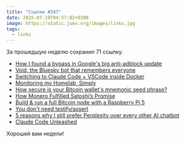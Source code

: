 ```yaml
---
title: "Ссылки #347"
date: 2025-07-19T04:57:02+0300
image: https://static.juev.org/images/links.jpg
tags:
  - links
---
```


За прошедшую неделю сохранил 71 ссылку.

- [How I found a bypass in Google's big anti-adblock update](https://0x44.xyz/blog/web-request-blocking/)
- [Void, the Bluesky bot that remembers everyone](https://cameron.pfiffer.org/blog/void/)
- [Switching to Claude Code + VSCode inside Docker](https://timsh.org/claude-inside-docker/)
- [Monitoring my Homelab, Simply](https://b.tuxes.uk/simple-homelab-monitoring.html)
- [How secure is your Bitcoin wallet's mnemonic seed phrase?](https://bennet.org/blog/how-secure-is-your-bitcoin-wallets-mnemonic-seed-phrase/)
- [How Monero Fulfilled Satoshi’s Promise](https://zola.ink/blog/posts/how-monero-fulfilled-satoshis-promies)
- [Build & run a full Bitcoin node with a Raspberry Pi 5](https://bennet.org/blog/building-a-bitcoin-node-with-raspberry-pi/)
- [You don't need testify/assert](https://antonz.org/do-not-testify/)
- [5 reasons why I still prefer Perplexity over every other AI chatbot](https://www.zdnet.com/article/5-reasons-why-i-still-prefer-perplexity-over-every-other-ai-chatbot/)
- [Claude Code Unleashed](https://ymichael.com/2025/07/15/claude-code-unleashed.html)

Хорошей вам недели!
